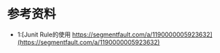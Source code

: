 # 参考资料
+ 1:[Junit Rule的使用 https://segmentfault.com/a/1190000005923632](https://segmentfault.com/a/1190000005923632)